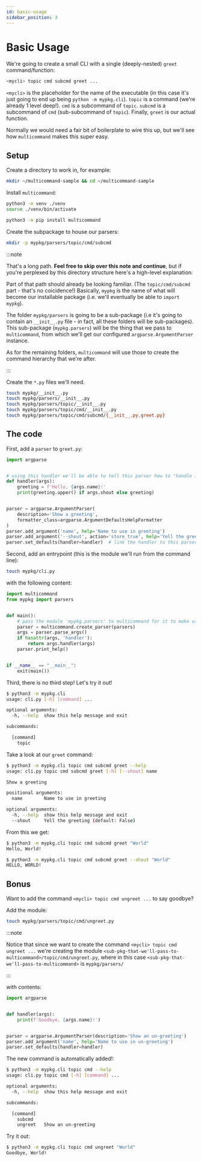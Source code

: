 ```yaml
---
id: basic-usage
sidebar_position: 3
---
```


# Basic Usage

We're going to create a small CLI with a single (deeply-nested) `greet` command/function:

```bash
<mycli> topic cmd subcmd greet ...
```

`<mycli>` is the placeholder for the name of the executable (in this case it's just going to end up being `python -m mypkg.cli`). `topic` is a command (we're already 1 level deep!). `cmd` is a subcommand of `topic`. `subcmd` is a subcommand of `cmd` (sub-subcommand of `topic`). Finally, `greet` is our actual function.

Normally we would need a fair bit of boilerplate to wire this up, but we'll see how `multicommand` makes this super easy.

## Setup

Create a directory to work in, for example:

```bash
mkdir ~/multicommand-sample && cd ~/multicommand-sample
```

Install `multicommand`:

```bash
python3 -m venv ./venv
source ./venv/bin/activate

python3 -m pip install multicommand
```

Create the subpackage to house our parsers:

```bash
mkdir -p mypkg/parsers/topic/cmd/subcmd
```

:::note

That's a long path. **Feel free to skip over this note and continue**, but if you're perplexed by this directory structure here's a high-level explanation:

Part of that path should already be looking familiar. (The `topic/cmd/subcmd` part - that's no coicidence!) Basically, `mypkg` is the name of what will become our installable package (i.e. we'll eventually be able to `import mypkg`).

The folder `mypkg/parsers` is going to be a sub-package (i.e it's going to contain an `__init__.py` file - in fact, all these folders will be sub-packages). This sub-package (`mypkg.parsers`) will be the thing that we pass to `multicommand`, from which we'll get our configured `argparse.ArgumentParser` instance.

As for the remaining folders, `multicommand` will use those to create the command hierarchy that we're after.

:::

Create the `*.py` files we'll need.

```bash
touch mypkg/__init__.py
touch mypkg/parsers/__init__.py
touch mypkg/parsers/topic/__init__.py
touch mypkg/parsers/topic/cmd/__init__.py
touch mypkg/parsers/topic/cmd/subcmd/{__init__.py,greet.py}
```

## The code

First, add a `parser` to `greet.py`:

```python title=mypkg/parsers/topic/cmd/subcmd/greet.py
import argparse


# using this handler we'll be able to tell this parser how to "handle itself"
def handler(args):
    greeting = f'Hello, {args.name}!'
    print(greeting.upper() if args.shout else greeting)


parser = argparse.ArgumentParser(
    description='Show a greeting',
    formatter_class=argparse.ArgumentDefaultsHelpFormatter
)
parser.add_argument('name', help='Name to use in greeting')
parser.add_argument('--shout', action='store_true', help='Yell the greeting')
parser.set_defaults(handler=handler)  # link the handler to this parser/command
```

Second, add an entrypoint (this is the module we'll run from the command line):

```bash
touch mypkg/cli.py
```

with the following content:

```python title=mypkg/cli.py
import multicommand
from mypkg import parsers


def main():
    # pass the module 'mypkg.parsers' to multicommand for it to make us a parser
    parser = multicommand.create_parser(parsers)
    args = parser.parse_args()
    if hasattr(args, 'handler'):
        return args.handler(args)
    parser.print_help()


if __name__ == "__main__":
    exit(main())
```

Third, there is no third step! Let's try it out!

```bash
$ python3 -m mypkg.cli
usage: cli.py [-h] [command] ...

optional arguments:
  -h, --help  show this help message and exit

subcommands:

  [command]
    topic
```

Take a look at our `greet` command:

```bash
$ python3 -m mypkg.cli topic cmd subcmd greet --help
usage: cli.py topic cmd subcmd greet [-h] [--shout] name

Show a greeting

positional arguments:
  name        Name to use in greeting

optional arguments:
  -h, --help  show this help message and exit
  --shout     Yell the greeting (default: False)
```

From this we get:

```bash
$ python3 -m mypkg.cli topic cmd subcmd greet "World"
Hello, World!

$ python3 -m mypkg.cli topic cmd subcmd greet --shout "World"
HELLO, WORLD!
```

## Bonus

Want to add the command `<mycli> topic cmd ungreet ...` to say goodbye?

Add the module:

```bash
touch mypkg/parsers/topic/cmd/ungreet.py
```

:::note

Notice that since we want to create the command `<mycli> topic cmd ungreet ...` we're creating the module `<sub-pkg-that-we'll-pass-to-multicommand>/topic/cmd/ungreet.py`, where in this case `<sub-pkg-that-we'll-pass-to-multicommand>` is `mypkg/parsers/`

:::

with contents:

```python title=mypkg/parsers/topic/cmd/ungreet.py
import argparse


def handler(args):
    print(f'Goodbye, {args.name}!')


parser = argparse.ArgumentParser(description='Show an un-greeting')
parser.add_argument('name', help='Name to use in un-greeting')
parser.set_defaults(handler=handler)
```

The new command is automatically added!:

```bash
$ python3 -m mypkg.cli topic cmd --help
usage: cli.py topic cmd [-h] [command] ...

optional arguments:
  -h, --help  show this help message and exit

subcommands:

  [command]
    subcmd
    ungreet   Show an un-greeting
```

Try it out:

```bash
$ python3 -m mypkg.cli topic cmd ungreet "World"
Goodbye, World!
```
